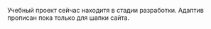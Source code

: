 Учебный проект сейчас находитя в стадии разработки.
Адаптив прописан пока только для шапки сайта.   
